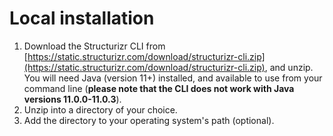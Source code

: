 # Local installation

1. Download the Structurizr CLI from [https://static.structurizr.com/download/structurizr-cli.zip](https://static.structurizr.com/download/structurizr-cli.zip), and unzip. You will need Java (version 11+) installed, and available to use from your command line (__please note that the CLI does not work with Java versions 11.0.0-11.0.3__).
2. Unzip into a directory of your choice.
3. Add the directory to your operating system's path (optional).

